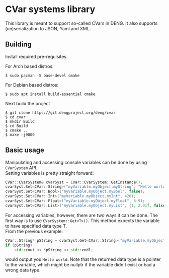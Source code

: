 # CVar systems library

This library is meant to support so-called CVars in DENG. It also supports (un)serialization to JSON, Yaml and XML.

## Building

Install required pre-requisites.  

For Arch based distros:  
```
$ sudo pacman -S base-devel cmake
```

For Debian based distros:
```
$ sudo apt install build-essential cmake
```

Next build the project
```
$ git clone https://git.dengproject.org/deng/cvar
$ cd cvar
$ mkdir Build
$ cd Build
$ cmake ..
$ make -j9000
```

## Basic usage

Manipulating and accessing console variables can be done by using `CVarSystem` API.  
Setting variables is pretty straight forward:
```c++
CVar::CVarSystem& cvarSyst = CVar::CVarSystem::GetInstance();
cvarSyst.Set<CVar::String>("myVariable.myObject.myString", "Hello world!");
cvarSyst.Set<CVar::Bool>("myVariable.myObject.myBool", false);
cvarSyst.Set<CVar::Int>("myVariable.myObject.myInt", 420);
cvarSyst.Set<CVar::Float>("myVariable.myObject.myFloat", 6.9);
cvarSyst.Set<CVar::List>("myVariable.myObject.myList", {1, 2.01f, false, "Hello"});
```

For accessing variables, however, there are two ways it can be done. The first way is to use 
`CVarSystem::Get<T>()`. This method expects the variable to have specified data type T.  
From the previous example:  
```c++
CVar::String* pString = cvarSyst.Get<CVar::String>("myVariable.myObject.myString");
if (pString)
    std::cout << *pString << std::endl;
```
would output you `Hello world`. Note that the returned data type is a pointer to the variable, which
might be nullptr if the variable didn't exist or had a wrong data type.


